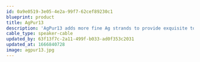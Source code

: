 ```yaml
---
id: 0a9e0519-3e05-4e2a-99f7-62cef89230c1
blueprint: product
title: AgPur13
description: 'AgPur13 adds more fine Ag strands to provide exquisite top octave air and clarity for high sensitivity speakers at even long runs, as well average sens loads at short-to-moderate lengths. Perfect highest res jumpers for all loads too, or closesitting monoblocks.'
cable_type: speaker-cable
updated_by: 63f13f7c-2a11-499f-b033-ad0f353c2031
updated_at: 1666840728
image: agpur13.jpg
---
```

